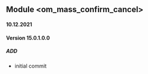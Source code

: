 ## Module <om_mass_confirm_cancel>

#### 10.12.2021
#### Version 15.0.1.0.0
##### ADD
- initial commit

